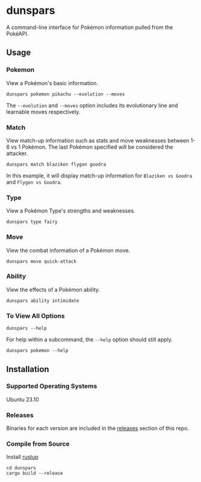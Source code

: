 # dunspars
A command-line interface for Pokémon information pulled from the PokéAPI.

## Usage
### Pokemon
View a Pokémon's basic information. 
```
dunspars pokemon pikachu --evolution --moves
```
The `--evolution` and `--moves` option includes its evolutionary line and learnable moves respectively.

### Match
View match-up information such as stats and move weaknesses between 1-6 vs 1 Pokémon. The last Pokémon specified will be considered the attacker. 
```
dunspars match blaziken flygon goodra
```
In this example, it will display match-up information for `Blaziken vs Goodra` and `Flygon vs Goodra`.

### Type
View a Pokémon Type's strengths and weaknesses.
```
dunspars type fairy
```

### Move
View the combat information of a Pokémon move.
```
dunspars move quick-attack
```

### Ability
View the effects of a Pokémon ability.
```
dunspars ability intimidate
```

### To View All Options
```
dunspars --help
```
For help within a subcommand, the `--help` option should still apply.
```
dunspars pokemon --help
```

## Installation

### Supported Operating Systems
Ubuntu 23.10

### Releases
Binaries for each version are included in the [releases](https://github.com/norune/dunspars/releases) section of this repo.

### Compile from Source
Install [rustup](https://www.rust-lang.org/tools/install)
```
cd dunspars
cargo build --release
```
